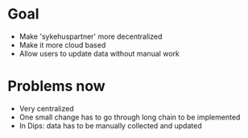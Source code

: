 
# Goal
* Make 'sykehuspartner' more decentralized
* Make it more cloud based
* Allow users to update data without manual work

# Problems now
* Very centralized
* One small change has to go through long chain to be implemented
* In Dips: data has to be manually collected and updated
